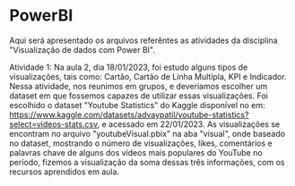# PowerBI
Aqui será apresentado os arquivos referêntes as atividades da disciplina 
"Visualização de dados com Power BI".

Atividade 1:
Na aula 2, dia 18/01/2023, foi estudo alguns tipos de visualizações, tais
como: Cartão, Cartão de Linha Multípla, KPI e Indicador.
Nessa atividade, nos reunimos em grupos, e deveriamos escolher um dataset 
em que fossemos capazes de utilizar essas visualizações. 
Foi escolhido o dataset "Youtube Statistics" do Kaggle disponível no em: 
<https://www.kaggle.com/datasets/advaypatil/youtube-statistics?select=videos-stats.csv>,
e acessado em 22/01/2023.
As visualizações se encontram no arquivo "youtubeVisual.pbix" na aba "visual", 
onde baseado no dataset, mostrando o número de visualizações, likes, comentários e 
palavras chave de alguns dos vídeos mais populares do YouTube no período, fizemos
a visualização da soma dessas três informações, com os recursos aprendidos em aula.
